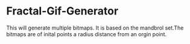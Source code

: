 # Fractal-Gif-Generator
This will generate multiple bitmaps. It is based on the mandbrol set.The bitmaps are of inital points a radius distance from an orgin point. 
